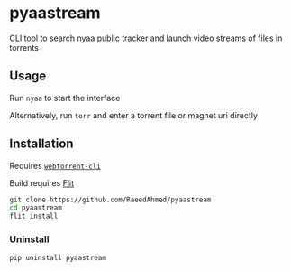 # pyaastream

CLI tool to search nyaa public tracker and launch video streams of files in torrents


## Usage

Run `nyaa` to start the interface

Alternatively, run `torr` and enter a torrent file or magnet uri directly


## Installation

Requires [`webtorrent-cli`](https://github.com/webtorrent/webtorrent-cli)

Build requires [Flit](https://flit.readthedocs.io/en/latest/index.html)

```bash
git clone https://github.com/RaeedAhmed/pyaastream
cd pyaastream
flit install
```

### Uninstall

```bash
pip uninstall pyaastream
```
